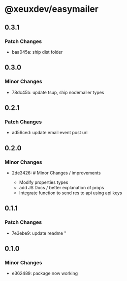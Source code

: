 # @xeuxdev/easymailer

## 0.3.1

### Patch Changes

- baa045a: ship dist folder

## 0.3.0

### Minor Changes

- 78dc45b: update tsup, ship nodemailer types

## 0.2.1

### Patch Changes

- ad56ced: update email event post url

## 0.2.0

### Minor Changes

- 2de3426: # Minor Changes / improvements

  - Modify properties types
  - add JS Docs / better explanation of props
  - Integrate function to send res to api using api keys

## 0.1.1

### Patch Changes

- 7e3ebe9: update readme "

## 0.1.0

### Minor Changes

- e362489: package now working
